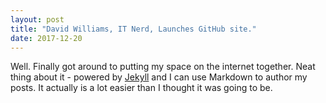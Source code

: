 ```yaml
---
layout: post
title: "David Williams, IT Nerd, Launches GitHub site."
date: 2017-12-20
---
```


Well. Finally got around to putting my space on the internet together. Neat thing about it - powered by [Jekyll](http://jekyllrb.com) and I can use Markdown to author my posts. It actually is a lot easier than I thought it was going to be.
